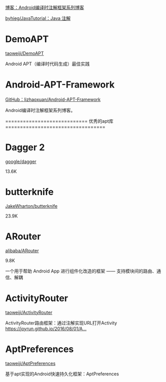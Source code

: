 

[博客：Android编译时注解框架系列博客](https://lizhaoxuan.github.io/archives/page/2/)


[byhieg/JavaTutorial：Java 注解](https://github.com/byhieg/JavaTutorial/tree/master/src/main/java/cn/byhieg/annotationstutorial)


# DemoAPT

[taoweiji/DemoAPT](https://github.com/taoweiji/DemoAPT)

Android APT（编译时代码生成）最佳实践

# Android-APT-Framework

[GitHub：lizhaoxuan/Android-APT-Framework](https://github.com/lizhaoxuan/Android-APT-Framework)

Android编译时注解框架系列博客。

============================ 优秀的apt库 ==================================

# Dagger 2

[google/dagger](https://github.com/google/dagger)

13.6K

# butterknife

[JakeWharton/butterknife](https://github.com/JakeWharton/butterknife)

23.9K


# ARouter

[alibaba/ARouter](https://github.com/alibaba/ARouter/blob/master/README_CN.md)

9.8K

一个用于帮助 Android App 进行组件化改造的框架 —— 支持模块间的路由、通信、解耦



# ActivityRouter

[taoweiji/ActivityRouter](https://github.com/taoweiji/ActivityRouter)

ActivityRouter路由框架：通过注解实现URL打开Activity https://joyrun.github.io/2016/08/01/A…

# AptPreferences

[taoweiji/AptPreferences](https://github.com/taoweiji/AptPreferences)

基于apt实现的Android快速持久化框架：AptPreferences

